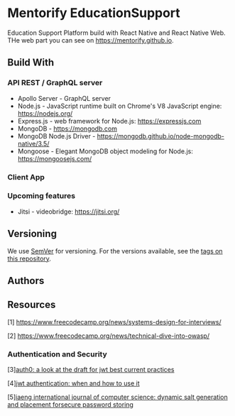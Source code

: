 # Mentorify EducationSupport

Education Support Platform build with React Native and React Native Web. THe web part you can see on https://mentorify.github.io.

## Build With

### API REST / GraphQL server

- Apollo Server - GraphQL server
- Node.js - JavaScript runtime built on Chrome's V8 JavaScript engine: https://nodejs.org/
- Express.js - web framework for Node.js: https://expressjs.com
- MongoDB - https://mongodb.com
- MongoDB Node.js Driver - https://mongodb.github.io/node-mongodb-native/3.5/
- Mongoose - Elegant MongoDB object modeling for Node.js: https://mongoosejs.com/

### Client App

### Upcoming features

- Jitsi - videobridge: https://jitsi.org/

## Versioning

We use [SemVer](http://semver.org/) for versioning. For the versions available, see the [tags on this repository](https://github.com/Mentorify/mentorify/tags).

## Authors

## Resources

[1] https://www.freecodecamp.org/news/systems-design-for-interviews/

[2] https://www.freecodecamp.org/news/technical-dive-into-owasp/

### Authentication and Security

[3][auth0: a look at the draft for jwt best current practices](https://auth0.com/blog/a-look-at-the-latest-draft-for-jwt-bcp/)

[4][jwt authentication: when and how to use it](https://blog.logrocket.com/jwt-authentication-best-practices/)

[5][iaeng international journal of computer science: dynamic salt generation and placement forsecure password storing](http://www.iaeng.org/IJCS/issues_v43/issue_1/IJCS_43_1_04.pdf)
